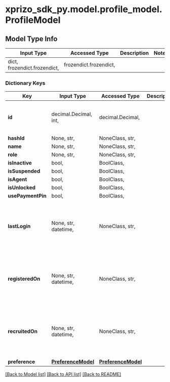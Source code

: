 # xprizo_sdk_py.model.profile_model.ProfileModel

## Model Type Info
Input Type | Accessed Type | Description | Notes
------------ | ------------- | ------------- | -------------
dict, frozendict.frozendict,  | frozendict.frozendict,  |  | 

### Dictionary Keys
Key | Input Type | Accessed Type | Description | Notes
------------ | ------------- | ------------- | ------------- | -------------
**id** | decimal.Decimal, int,  | decimal.Decimal,  |  | [optional] value must be a 64 bit integer
**hashId** | None, str,  | NoneClass, str,  |  | [optional] 
**name** | None, str,  | NoneClass, str,  |  | [optional] 
**role** | None, str,  | NoneClass, str,  |  | [optional] 
**isInactive** | bool,  | BoolClass,  |  | [optional] 
**isSuspended** | bool,  | BoolClass,  |  | [optional] 
**isAgent** | bool,  | BoolClass,  |  | [optional] 
**isUnlocked** | bool,  | BoolClass,  |  | [optional] 
**usePaymentPin** | bool,  | BoolClass,  |  | [optional] 
**lastLogin** | None, str, datetime,  | NoneClass, str,  |  | [optional] value must conform to RFC-3339 date-time
**registeredOn** | None, str, datetime,  | NoneClass, str,  |  | [optional] value must conform to RFC-3339 date-time
**recruitedOn** | None, str, datetime,  | NoneClass, str,  |  | [optional] value must conform to RFC-3339 date-time
**preference** | [**PreferenceModel**](PreferenceModel.md) | [**PreferenceModel**](PreferenceModel.md) |  | [optional] 

[[Back to Model list]](../../README.md#documentation-for-models) [[Back to API list]](../../README.md#documentation-for-api-endpoints) [[Back to README]](../../README.md)

